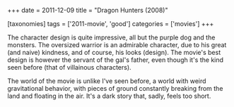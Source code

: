 +++
date = 2011-12-09
title = "Dragon Hunters (2008)"

[taxonomies]
tags = ['2011-movie', 'good']
categories = ['movies']
+++

The character design is quite impressive, all but the purple dog and the
monsters. The oversized warrior is an admirable character, due to his
great (and naive) kindness, and of course, his looks (design). The
movie's best design is however the servant of the gal's father, even
though it's the kind seen before (that of villainous characters).

The world of the movie is unlike I've seen before, a world with weird
gravitational behavior, with pieces of ground constantly breaking from
the land and floating in the air. It's a dark story that, sadly, feels
too short.
